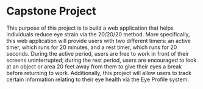 # Capstone Project

This purpose of this project is to build a web application that helps individuals reduce eye strain via the 20/20/20 method. More specifically, this web application will provide users with two different timers: an active timer, which runs for 20 minutes, and a rest timer, which runs for 20 seconds. During the active period, users are free to work in front of their screens uninterrupted; during the rest period, users are encouraged to look at an object or area 20 feet away from them to give their eyes a break before returning to work. Additionally, this project will allow users to track certain information relating to their eye health via the Eye Profile system. 
